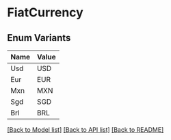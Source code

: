 # FiatCurrency

## Enum Variants

| Name | Value |
|---- | -----|
| Usd | USD |
| Eur | EUR |
| Mxn | MXN |
| Sgd | SGD |
| Brl | BRL |


[[Back to Model list]](../README.md#documentation-for-models) [[Back to API list]](../README.md#documentation-for-api-endpoints) [[Back to README]](../README.md)


